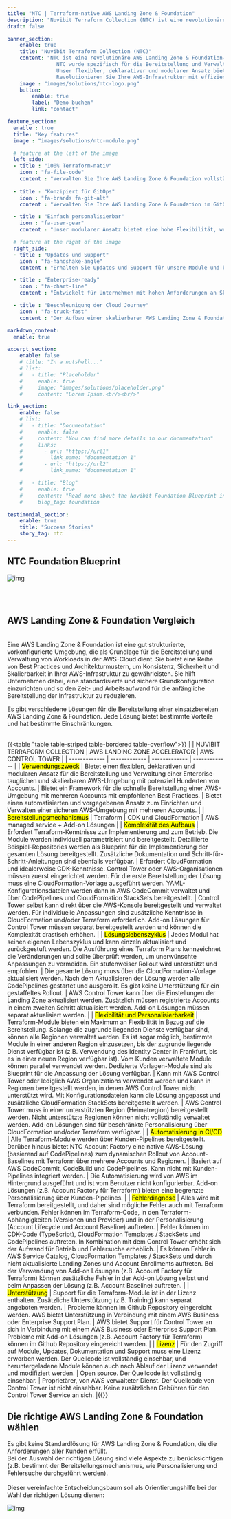 ```yaml
---
title: "NTC | Terraform-native AWS Landing Zone & Foundation"
description: "Nuvibit Terraform Collection (NTC) ist eine revolutionäre AWS Landing Zone & Foundation-Lösung, die vollständig auf Terraform basiert."
draft: false

banner_section:
    enable: true
    title: "Nuvibit Terraform Collection (NTC)"
    content: "NTC ist eine revolutionäre AWS Landing Zone & Foundation-Lösung, die vollständig auf Infrastructure as Code mit Terraform basiert.
                NTC wurde spezifisch für die Bereitstellung und Verwaltung einer Enterprise-tauglichen, konformen und skalierbaren AWS-Umgebung entwickelt.
                Unser flexibler, deklarativer und modularer Ansatz bietet viele einzigartige Vorteile für ein Plattform-Engineering-Team und reduziert die Implementierungszeit und den Aufwand drastisch.<br><br>
                Revolutionieren Sie Ihre AWS-Infrastruktur mit effizienter Verwaltung, beschleunigter Bereitstellung und [GitOps](/faq/#gitops 'Was ist GitOps?') Best Practices."
    image : "images/solutions/ntc-logo.png"
    button:
        enable: true
        label: "Demo buchen"
        link: "contact"

feature_section:
  enable : true
  title: "Key features"
  image : "images/solutions/ntc-module.png"

  # feature at the left of the image
  left_side:
  - title : "100% Terraform-nativ"
    icon : "fa-file-code"
    content : "Verwalten Sie Ihre AWS Landing Zone & Foundation vollständig mit Terraform ohne Abhängigkeiten von AWS Control Tower und CloudFormation."
    
  - title : "Konzipiert für GitOps"
    icon : "fa-brands fa-git-alt"
    content : "Verwalten Sie Ihre AWS Landing Zone & Foundation im GitOps-Ansatz. [Segregation of duties](/faq/#segregation 'Was ist Aufgabentrennung?') kann mit Git-Repositories und Pipeline-Berechtigungen durchgesetzt werden."

  - title : "Einfach personalisierbar"
    icon : "fa-user-gear"
    content : "Unser modularer Ansatz bietet eine hohe Flexibilität, wenn es um die Implementierung einer personalisierten AWS Landing Zone & Foundation geht. Vorlagen für die Personalisierung können direkt übernommen oder angepasst werden."

  # feature at the right of the image
  right_side:
  - title : "Updates und Support"
    icon : "fa-handshake-angle"
    content : "Erhalten Sie Updates und Support für unsere Module und bleiben Sie mit Ihrer AWS Landing Zone & Foundation auf dem neuesten Stand und funktionsfähig."

  - title : "Enterprise-ready"
    icon : "fa-chart-line"
    content : "Entwickelt für Unternehmen mit hohen Anforderungen an Skalierbarkeit, abgestimmt auf Branchenstandards und AWS Empfehlungen. Verwalten Sie zuverlässig Hunderte von Accounts."

  - title : "Beschleunigung der Cloud Journey"
    icon : "fa-truck-fast"
    content : "Der Aufbau einer skalierbaren AWS Landing Zone & Foundation erfordert viel Zeit und Mühe. Profitieren Sie von unserer langjährigen Erfahrung mit AWS und Terraform, um den Implementierungsprozess erheblich zu beschleunigen."

markdown_content:
  enable: true

excerpt_section:
    enable: false
    # title: "In a nutshell..."
    # list:
    #   - title: "Placeholder"
    #     enable: true
    #     image: "images/solutions/placeholder.png"
    #     content: "Lorem Ipsum.<br/><br/>"

link_section:
    enable: false
    # list:
    #   - title: "Documentation"
    #     enable: false
    #     content: "You can find more details in our documentation"
    #     links:
    #       - url: "https://url1"
    #         link_name: "documentation 1"
    #       - url: "https://url2"
    #         link_name: "documentation 1"

    #   - title: "Blog"
    #     enable: true
    #     content: "Read more about the Nuvibit Foundation Blueprint in these blog posts"
    #     blog_tag: foundation

testimonial_section:
    enable: true
    title: "Success Stories"
    story_tag: ntc
---
```


## NTC Foundation Blueprint
![img](images/solutions/ntc-foundation-blueprint-highres.png)
<!-- {{<table "table table-striped table-bordered table-overflow">}}
| NAME | DESCRIPTION |
| ------------- | ------------- |
| <mark class="inline-mark-FBE3FC">NTC Parameters</mark><img width=150/> | Terraform-Modul zum Speichern und Abrufen von Terraform- oder JSON-Parametern in mehreren AWS-Konten und CI/CD-Pipelines. Dieses Modul ist speziell für die Integration mit unseren NTC-Modulen konzipiert. |
| <mark class="inline-mark-FBE3FC">NTC Organizations</mark> | Terraform-Modul zur Verwaltung von AWS Organizations. Unterstützt die Verwaltung von Organizational Units (OUs), delegated administrators und Service Control Policies. |
| <mark class="inline-mark-FBE3FC">NTC Account Factory</mark> | Terraform-Modul zur Verwaltung von Account Vending, Account Lifecycle und Account Baseline. Provisionierung neuer AWS-Accounts, Benutzerdefinierte Account-Lifecycle-Aktionen und Rollout von Baseline-Konfigurationen für zahlreiche Accounts und Regionen. |
| <mark class="inline-mark-FBE3FC">NTC Identity Center</mark> | Terraform-Modul zur Bereitstellung und Verwaltung von Single Sign-On via AWS IAM Identity Center (Nachfolger von AWS SSO). |
| <mark class="inline-mark-FBE3FC">NTC Log Archive</mark> | Terraform-Modul zur Bereitstellung und Verwaltung eines zentralen Log-Archivs, in dem Foundation Logs wie Cloudtrail, AWS Config, Amazon GuardDuty und VPC Flow Logs aufbewahrt werden. |
| <mark class="inline-mark-FBE3FC">NTC Security Tooling</mark> | Terraform-Modul zur Bereitstellung und Verwaltung zentraler Sicherheitstools wie AWS Security Hub, AWS Config und Amazon GuardDuty. |
| <mark class="inline-mark-FBE3FC">NTC IPAM</mark> | Terraform-Modul zur Bereitstellung und Verwaltung von Amazon VPC IP Address Manager (IPAM). In Kombination mit dem VPC-Modul kann ein hochgradig automatisiertes AWS-Netzwerk realisiert werden. |
| <mark class="inline-mark-FBE3FC">NTC VPC</mark> | Terraform-Modul zur Bereitstellung und Verwaltung von AWS VPC-Netzwerken. Dieses Modul ist für hohe Flexibilität ausgelegt und ermöglicht eine umfangreiche Skalierung. |
| <mark class="inline-mark-FBE3FC">Account Baseline Templates</mark> | Terraform-Modul, welches Vorlagen für Account-Baseline-Konfigurationen bereitstellt. Kann mit dem Modul NTC Account Factory kombiniert werden, um Account-Baselines für AWS-Accounts in mehreren Regionen präzise auszurollen. |
| <mark class="inline-mark-FBE3FC">Account Lifecycle Templates</mark> | Terraform-Modul, welches Vorlagen für die Anpassung des Account-Lebenszyklus bereitstellt. Kann mit dem Modul NTC Account Factory kombiniert werden, um den Lebenszyklus eines AWS-Accounts zu verwalten (z.B. Standard-VPC löschen, wenn ein neuer Account erstellt wird). |
| <mark class="inline-mark-FBE3FC">SCP Templates</mark> | Terraform-Modul, welches Vorlagen für Service Control Policies (SCP) bereitstellt. Kann mit dem Modul NTC Organizations kombiniert werden, um SCPs über Organizational Units (OUs) und spezifische AWS-Accounts präzise auszurollen. |
{{</table>}} -->
<br><br>

## AWS Landing Zone & Foundation Vergleich
<br>Eine AWS Landing Zone & Foundation ist eine gut strukturierte, vorkonfigurierte Umgebung, die als Grundlage für die Bereitstellung und Verwaltung von Workloads in der AWS-Cloud dient.
Sie bietet eine Reihe von Best Practices und Architekturmustern, um Konsistenz, Sicherheit und Skalierbarkeit in Ihrer AWS-Infrastruktur zu gewährleisten. 
Sie hilft Unternehmen dabei, eine standardisierte und sichere Grundkonfiguration einzurichten und so den Zeit- und Arbeitsaufwand für die anfängliche Bereitstellung der Infrastruktur zu reduzieren.

Es gibt verschiedene Lösungen für die Bereitstellung einer einsatzbereiten AWS Landing Zone & Foundation. Jede Lösung bietet bestimmte Vorteile und hat bestimmte Einschränkungen.<br><br>

{{<table "table table-striped table-bordered table-overflow">}}
|  | NUVIBIT TERRAFORM COLLECTION | AWS LANDING ZONE ACCELERATOR | AWS CONTROL TOWER |
| ------------- | ------------- | ------------- | ------------- |
| <mark class="inline-bold-900">Verwendungszweck</mark> | Bietet einen flexiblen, deklarativen und modularen Ansatz für die Bereitstellung und Verwaltung einer Enterprise-tauglichen und skalierbaren AWS-Umgebung mit potenziell Hunderten von Accounts. | Bietet ein Framework für die schnelle Bereitstellung einer AWS-Umgebung mit mehreren Accounts mit empfohlenen Best Practices. | Bietet einen automatisierten und vorgegebenen Ansatz zum Einrichten und Verwalten einer sicheren AWS-Umgebung mit mehreren Accounts. |
| <mark class="inline-bold-900">Bereitstellungsmechanismus</mark> | Terraform | CDK und CloudFormation | AWS managed service + Add-on Lösungen |
| <mark class="inline-bold-900">Komplexität des Aufbaus</mark> | Erfordert Terraform-Kenntnisse zur Implementierung und zum Betrieb. Die Module werden individuell parametrisiert und bereitgestellt. Detaillierte Beispiel-Repositories werden als Blueprint für die Implementierung der gesamten Lösung bereitgestellt. Zusätzliche Dokumentation und Schritt-für-Schritt-Anleitungen sind ebenfalls verfügbar. | Erfordert CloudFormation und idealerweise CDK-Kenntnisse. Control Tower oder AWS-Organisationen müssen zuerst eingerichtet werden. Für die erste Bereitstellung der Lösung muss eine CloudFormation-Vorlage ausgeführt werden. YAML-Konfigurationsdateien werden dann in AWS CodeCommit verwaltet und über CodePipelines und CloudFormation StackSets bereitgestellt. | Control Tower selbst kann direkt über die AWS-Konsole bereitgestellt und verwaltet werden. Für individuelle Anpassungen sind zusätzliche Kenntnisse in CloudFormation und/oder Terraform erforderlich. Add-on Lösungen für Control Tower müssen separat bereitgestellt werden und können die Komplexität drastisch erhöhen. |
| <mark class="inline-bold-900">Lösungslebenszyklus</mark> | Jedes Modul hat seinen eigenen Lebenszyklus und kann einzeln aktualisiert und zurückgestuft werden. Die Ausführung eines Terraform Plans kennzeichnet die Veränderungen und sollte überprüft werden, um unerwünschte Anpassungen zu vermeiden. Ein stufenweiser Rollout wird unterstützt und empfohlen. | Die gesamte Lösung muss über die CloudFormation-Vorlage aktualisiert werden. Nach dem Aktualisieren der Lösung werden alle CodePipelines gestartet und ausgerollt. Es gibt keine Unterstützung für ein gestaffeltes Rollout. | AWS Control Tower kann über die Einstellungen der Landing Zone aktualisiert werden. Zusätzlich müssen registrierte Accounts in einem zweiten Schritt aktualisiert werden. Add-on Lösungen müssen separat aktualisiert werden. |
| <mark class="inline-bold-900">Flexibilität und Personalisierbarkeit</mark> | Terraform-Module bieten ein Maximum an Flexibilität in Bezug auf die Bereitstellung. Solange die zugrunde liegenden Dienste verfügbar sind, können alle Regionen verwaltet werden. Es ist sogar möglich, bestimmte Module in einer anderen Region einzusetzen, bis der zugrunde liegende Dienst verfügbar ist (z.B. Verwendung des Identity Center in Frankfurt, bis es in einer neuen Region verfügbar ist). Vom Kunden verwaltete Module können parallel verwendet werden. Dedizierte Vorlagen-Module sind als Blueprint für die Anpassung der Lösung verfügbar. | Kann mit AWS Control Tower oder lediglich AWS Organizations verwendet werden und kann in Regionen bereitgestellt werden, in denen AWS Control Tower nicht unterstützt wird. Mit Konfigurationsdateien kann die Lösung angepasst und zusätzliche CloudFormation StackSets bereitgestellt werden. | AWS Control Tower muss in einer unterstützten Region (Heimatregion) bereitgestellt werden. Nicht unterstützte Regionen können nicht vollständig verwaltet werden. Add-on Lösungen sind für beschränkte Personalisierung über CloudFormation und/oder Terraform verfügbar. |
| <mark class="inline-bold-900">Automatisierung in CI/CD</mark> | Alle Terraform-Module werden über Kunden-Pipelines bereitgestellt. Darüber hinaus bietet NTC Account Factory eine native AWS-Lösung (basierend auf CodePipelines) zum dynamischen Rollout von Account-Baselines mit Terraform über mehrere Accounts und Regionen. | Basiert auf AWS CodeCommit, CodeBuild und CodePipelines. Kann nicht mit Kunden-Pipelines integriert werden. | Die Automatisierung wird von AWS im Hintergrund ausgeführt und ist vom Benutzer nicht konfigurierbar. Add-on Lösungen (z.B. Account Factory für Terraform) bieten eine begrenzte Personalisierung über Kunden-Pipelines. |
| <mark class="inline-bold-900">Fehlerdiagnose</mark> | Alles wird mit Terraform bereitgestellt, und daher sind mögliche Fehler auch mit Terraform verbunden. Fehler können im Terraform-Code, in den Terraform-Abhängigkeiten (Versionen und Provider) und in der Personalisierung (Account Lifecycle und Account Baseline) auftreten. | Fehler können im CDK-Code (TypeScript), CloudFormation Templates / StackSets und CodePipelines auftreten. In Kombination mit dem Control Tower erhöht sich der Aufwand für Betrieb und Fehlersuche erheblich. | Es können Fehler in AWS Service Catalog, CloudFormation Templates / StackSets und durch nicht aktualisierte Landing Zones und Account Enrollments auftreten. Bei der Verwendung von Add-on Lösungen (z.B. Account Factory für Terraform) können zusätzliche Fehler in der Add-on Lösung selbst und beim Anpassen der Lösung (z.B. Account Baseline) auftreten. |
| <mark class="inline-bold-900">Unterstützung</mark> | Support für die Terraform-Module ist in der Lizenz enthalten. Zusätzliche Unterstützung (z.B. Training) kann separat angeboten werden. | Probleme können im Github Repository eingereicht werden. AWS bietet Unterstützung in Verbindung mit einem AWS Business oder Enterprise Support Plan. | AWS bietet Support für Control Tower an sich in Verbindung mit einem AWS Business oder Enterprise Support Plan. Probleme mit Add-on Lösungen (z.B. Account Factory für Terraform) können im Github Repository eingereicht werden. |
| <mark class="inline-bold-900">Lizenz</mark> | Für den Zugriff auf Module, Updates, Dokumentation und Support muss eine Lizenz erworben werden. Der Quellcode ist vollständig einsehbar, und heruntergeladene Module können auch nach Ablauf der Lizenz verwendet und modifiziert werden. | Open source. Der Quellcode ist vollständig einsehbar. | Proprietärer, von AWS verwalteter Dienst. Der Quellcode von Control Tower ist nicht einsehbar. Keine zusätzlichen Gebühren für den Control Tower Service an sich. |{{</table>}}
<br>

## Die richtige AWS Landing Zone & Foundation wählen
Es gibt keine Standardlösung für AWS Landing Zone & Foundation, die die Anforderungen aller Kunden erfüllt.<br>
Bei der Auswahl der richtigen Lösung sind viele Aspekte zu berücksichtigen (z.B. bestimmt der Bereitstellungsmechanismus, wie Personalisierung und Fehlersuche durchgeführt werden).<br><br>
Dieser vereinfachte Entscheidungsbaum soll als Orientierungshilfe bei der Wahl der richtigen Lösung dienen:

![img](images/solutions/ntc-decision-tree-highres.png)
